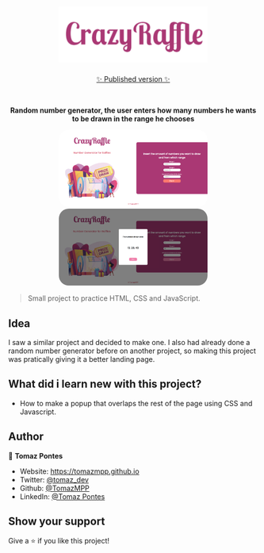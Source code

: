 <h1 align="center"><img src="/assets/img/logoo.png" width="300px"></h1>
<p align="center">
<a href="https://what-time-is-6dw6o27vh-tomazmpp.vercel.app" target="_blank">✨ Published version ✨</a>
</p>
<br>

<p align="center">
<b> Random number generator, the user enters how many numbers he wants to be drawn in the range he chooses</b>
</p>

<p align="center">
   <img width="300" style="border-radius: 20px" src="/assets/img/landing.png" />
   <img width="300" style="border-radius: 20px" src="/assets/img/landingresult.png" />
</p>

> Small project to practice HTML, CSS and JavaScript.

## Idea
I saw a similar project and decided to make one. I also had already done a random number generator before on another project, so making this project was pratically giving it a better landing page.

## What did i learn new with this project?
* How to make a popup that overlaps the rest of the page using CSS and Javascript.

## Author

👤 **Tomaz Pontes**

* Website: https://tomazmpp.github.io
* Twitter: [@tomaz_dev](https://twitter.com/tomaz_dev)
* Github: [@TomazMPP](https://github.com/TomazMPP)
* LinkedIn: [@Tomaz Pontes](https://linkedin.com/in/tomaz-pontes)

## Show your support

Give a ⭐️ if you like this project!
